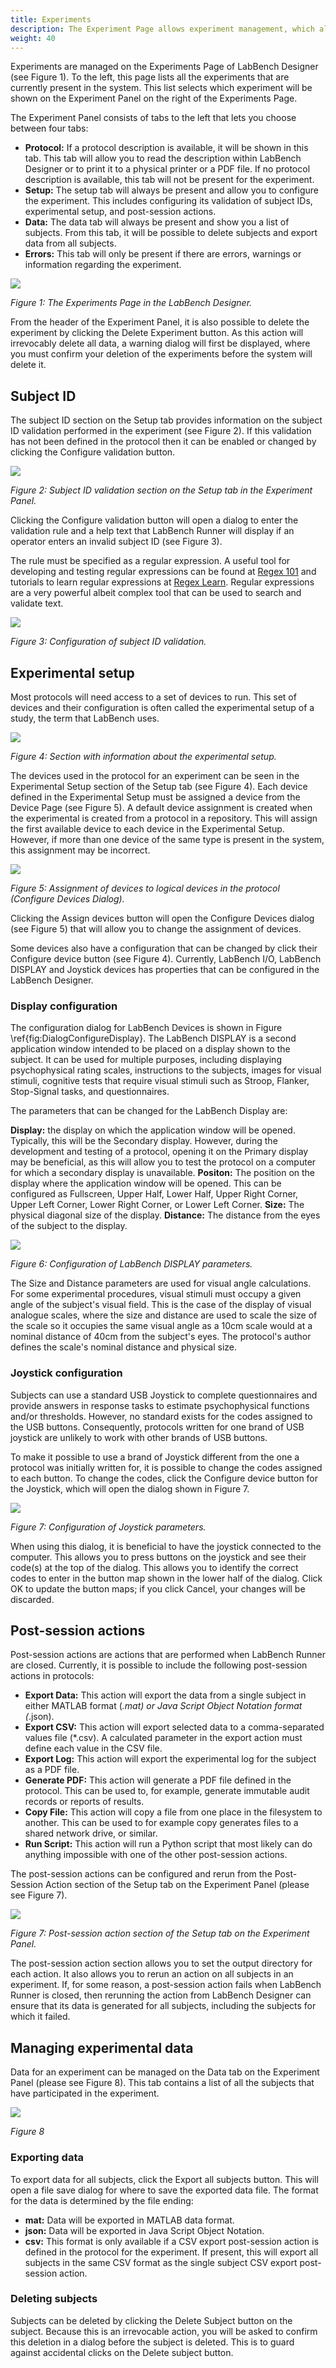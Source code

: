 ```yaml
---
title: Experiments
description: The Experiment Page allows experiment management, which allows users to configure their experimental setups and export data.
weight: 40
---
```


Experiments are managed on the Experiments Page of LabBench Designer (see Figure 1). To the left, this page lists all the experiments that are currently present in the system. This list selects which experiment will be shown on the Experiment Panel on the right of the Experiments Page.

The Experiment Panel consists of tabs to the left that lets you choose between four tabs:

* **Protocol:** If a protocol description is available, it will be shown in this tab. This tab will allow you to read the description within LabBench Designer or to print it to a physical printer or a PDF file. If no protocol description is available, this tab will not be present for the experiment.
* **Setup:** The setup tab will always be present and allow you to configure the experiment. This includes configuring its validation of subject IDs, experimental setup, and post-session actions.
* **Data:** The data tab will always be present and show you a list of subjects. From this tab, it will be possible to delete subjects and export data from all subjects.
* **Errors:** This tab will only be present if there are errors, warnings or information regarding the experiment. 

![](/images/administration/ExperimentsPage.png)

*Figure 1: The Experiments Page in the LabBench Designer.*

From the header of the Experiment Panel, it is also possible to delete the experiment by clicking the Delete Experiment button. As this action will irrevocably delete all data, a warning dialog will first be displayed, where you must confirm your deletion of the experiments before the system will delete it.

## Subject ID

The subject ID section on the Setup tab provides information on the subject ID validation performed in the experiment (see Figure 2). If this validation has not been defined in the protocol then it can be enabled or changed by clicking the Configure validation button.

![](/images/administration/ExperimentsSubjectID.png)

*Figure 2: Subject ID validation section on the Setup tab in the Experiment Panel.*

Clicking the Configure validation button will open a dialog to enter the validation rule and a help text that LabBench Runner will display if an operator enters an invalid subject ID (see Figure 3).

The rule must be specified as a regular expression. A useful tool for developing and testing regular expressions can be found at [Regex 101](https://regex101.com/) and tutorials to learn regular expressions at [Regex Learn](https://regexlearn.com/). Regular expressions are a very powerful albeit complex tool that can be used to search and validate text.

![](/images/administration/DialogSubjectID.png)

*Figure 3: Configuration of subject ID validation.*

## Experimental setup

Most protocols will need access to a set of devices to run. This set of devices and their configuration is often called the experimental setup of a study, the term that LabBench uses. 

![](/images/administration/ExperimentsSetup.png)

*Figure 4: Section with information about the experimental setup.*

The devices used in the protocol for an experiment can be seen in the Experimental Setup section of the Setup tab (see Figure 4). Each device defined in the Experimental Setup must be assigned a device from the Device Page (see Figure 5). A default device assignment is created when the experimental is created from a protocol in a repository. This will assign the first available device to each device in the Experimental Setup. However, if more than one device of the same type is present in the system, this assignment may be incorrect. 

![](/images/administration/DialogConfigureDevices.png)

*Figure 5: Assignment of devices to logical devices in the protocol (Configure Devices Dialog).*

Clicking the Assign devices button will open the Configure Devices dialog (see Figure 5) that will allow you to change the assignment of devices.

Some devices also have a configuration that can be changed by click their Configure device button (see Figure 4). Currently, LabBench I/O, LabBench DISPLAY and Joystick devices has properties that can be configured in the LabBench Designer.

### Display configuration

The configuration dialog for LabBench Devices is shown in Figure \ref{fig:DialogConfigureDisplay}. The LabBench DISPLAY is a second application window intended to be placed on a display shown to the subject. It can be used for multiple purposes, including displaying psychophysical rating scales, instructions to the subjects, images for visual stimuli, cognitive tests that require visual stimuli such as Stroop, Flanker, Stop-Signal tasks, and questionnaires.

The parameters that can be changed for the LabBench Display are:

**Display:** the display on which the application window will be opened. Typically, this will be the Secondary display. However, during the development and testing of a protocol, opening it on the Primary display may be beneficial, as this will allow you to test the protocol on a computer for which a secondary display is unavailable.
**Positon:** The position on the display where the application window will be opened. This can be configured as Fullscreen, Upper Half, Lower Half, Upper Right Corner, Upper Left Corner, Lower Right Corner, or Lower Left Corner.
**Size:** The physical diagonal size of the display.
**Distance:** The distance from the eyes of the subject to the display.

![](/images/administration/DialogConfigureDisplay.png)

*Figure 6: Configuration of LabBench DISPLAY parameters.*

The Size and Distance parameters are used for visual angle calculations. For some experimental procedures, visual stimuli must occupy a given angle of the subject's visual field. This is the case of the display of visual analogue scales, where the size and distance are used to scale the size of the scale so it occupies the same visual angle as a 10cm scale would at a nominal distance of 40cm from the subject's eyes. The protocol's author defines the scale's nominal distance and physical size.

### Joystick configuration

Subjects can use a standard USB Joystick to complete questionnaires and provide answers in response tasks to estimate psychophysical functions and/or thresholds. However, no standard exists for the codes assigned to the USB buttons. Consequently, protocols written for one brand of USB joystick are unlikely to work with other brands of USB buttons.

To make it possible to use a brand of Joystick different from the one a protocol was initially written for, it is possible to change the codes assigned to each button. To change the codes, click the Configure device button for the Joystick, which will open the dialog shown in Figure 7.

![](/images/administration/DialogConfigureJoystick.png)

*Figure 7: Configuration of Joystick parameters.*

When using this dialog, it is beneficial to have the joystick connected to the computer. This allows you to press buttons on the joystick and see their code(s) at the top of the dialog. This allows you to identify the correct codes to enter in the button map shown in the lower half of the dialog. Click OK to update the button maps; if you click Cancel, your changes will be discarded.

## Post-session actions

Post-session actions are actions that are performed when LabBench Runner are closed. Currently, it is possible to include the following post-session actions in protocols:

* **Export Data:** This action will export the data from a single subject in either MATLAB format (*.mat) or Java Script Object Notation format (*.json).
* **Export CSV:** This action will export selected data to a comma-separated values file (*.csv). A calculated parameter in the export action must define each value in the CSV file.
* **Export Log:** This action will export the experimental log for the subject as a PDF file.
* **Generate PDF:** This action will generate a PDF file defined in the protocol. This can be used to, for example, generate immutable audit records or reports of results.
* **Copy File:** This action will copy a file from one place in the filesystem to another. This can be used to for example copy generates files to a shared network drive, or similar.
* **Run Script:** This action will run a Python script that most likely can do anything impossible with one of the other post-session actions. 

The post-session actions can be configured and rerun from the Post-Session Action section of the Setup tab on the Experiment Panel (please see Figure 7).

![](/images/administration/ExperimentsActions.png)

*Figure 7: Post-session action section of the Setup tab on the Experiment Panel.*

The post-session action section allows you to set the output directory for each action. It also allows you to rerun an action on all subjects in an experiment. If, for some reason, a post-session action fails when LabBench Runner is closed, then rerunning the action from LabBench Designer can ensure that its data is generated for all subjects, including the subjects for which it failed.

## Managing experimental data

Data for an experiment can be managed on the Data tab on the Experiment Panel (please see Figure 8). This tab contains a list of all the subjects that have participated in the experiment.

![](/images/administration/ExperimentsData.png)

*Figure 8*

### Exporting data

To export data for all subjects, click the Export all subjects button. This will open a file save dialog for where to save the exported data file. The format for the data is determined by the file ending:

* **mat:** Data will be exported in MATLAB data format.
* **json:** Data will be exported in Java Script Object Notation.
* **csv:** This format is only available if a CSV export post-session action is defined in the protocol for the experiment. If present, this will export all subjects in the same CSV format as the single subject CSV export post-session action.

### Deleting subjects

Subjects can be deleted by clicking the Delete Subject button on the subject. Because this is an irrevocable action, you will be asked to confirm this deletion in a dialog before the subject is deleted. This is to guard against accidental clicks on the Delete subject button.

